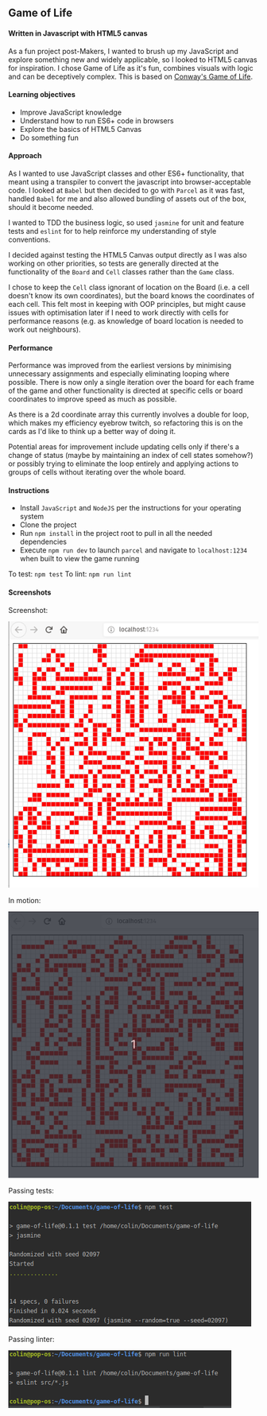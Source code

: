 ## Game of Life

#### Written in Javascript with HTML5 canvas

As a fun project post-Makers, I wanted to brush up my JavaScript and explore something new and widely applicable, so I looked to HTML5 canvas for inspiration. I chose Game of Life as it's fun, combines visuals with logic and can be deceptively complex.
This is based on [Conway's Game of Life](https://en.wikipedia.org/wiki/Conway%27s_Game_of_Life).

#### Learning objectives

- Improve JavaScript knowledge
- Understand how to run ES6+ code in browsers
- Explore the basics of HTML5 Canvas
- Do something fun 

#### Approach

As I wanted to use JavaScript classes and other ES6+ functionality, that meant using a transpiler to convert the javascript into browser-acceptable code. I looked at `Babel` but then decided to go with `Parcel` as it was fast, handled `Babel` for me and also allowed bundling of assets out of the box, should it become needed. 

I wanted to TDD the business logic, so used `jasmine` for unit and feature tests and `eslint` for to help reinforce my understanding of style conventions.

I decided against testing the HTML5 Canvas output directly as I was also working on other priorities, so tests are generally directed at the functionality of the `Board` and `Cell` classes rather than the `Game` class.

I chose to keep the `Cell` class ignorant of location on the Board (i.e. a cell doesn't know its own coordinates), but the board knows the coordinates of each cell. This felt most in keeping with OOP principles, but might cause issues with optimisation later if I need to work directly with cells for performance reasons (e.g. as knowledge of board location is needed to work out neighbours).

#### Performance

Performance was improved from the earliest versions by minimising unnecessary assignments and especially eliminating looping where possible. There is now only a single iteration over the board for each frame of the game and other functionality is directed at specific cells or board coordinates to improve speed as much as possible.

As there is a 2d coordinate array this currently involves a double for loop, which makes my efficiency eyebrow twitch, so refactoring this is on the cards as I'd like to think up a better way of doing it. 

Potential areas for improvement include updating cells only if there's a change of status (maybe by maintaining an index of cell states somehow?) or possibly trying to eliminate the loop entirely and applying actions to groups of cells without iterating over the whole board. 

#### Instructions

- Install `JavaScript` and `NodeJS` per the instructions for your operating system
- Clone the project 
- Run `npm install` in the project root to pull in all the needed dependencies
- Execute `npm run dev` to launch `parcel` and navigate to `localhost:1234` when built to view the game running

To test: `npm test`
To lint: `npm run lint` 

#### Screenshots

Screenshot:

![game](docs/game.png)

In motion:

![game](docs/game.gif)

Passing tests:

![jasmine](docs/jasmine.png)

Passing linter:

![eslint](docs/eslint.png)






 